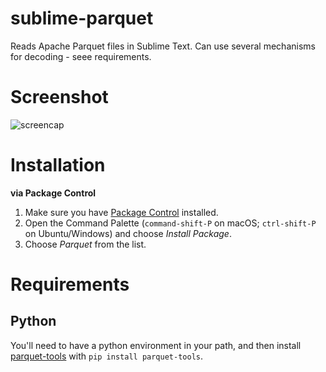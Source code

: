 # sublime-parquet
Reads Apache Parquet files in Sublime Text. Can use several mechanisms for decoding - seee requirements.

# Screenshot
![screencap](https://raw.github.com/dogversioning/sublime-parquet-python/main/screencap.png)

# Installation
**via Package Control**

1. Make sure you have [Package Control](https://packagecontrol.io/installation) installed.
1. Open the Command Palette (`command-shift-P` on macOS; `ctrl-shift-P` on Ubuntu/Windows) and choose _Install Package_.
1. Choose _Parquet_ from the list.

# Requirements

## Python
You'll need to have a python environment in your path, and then install [parquet-tools](https://github.com/ktrueda/parquet-tools) with `pip install parquet-tools`.
